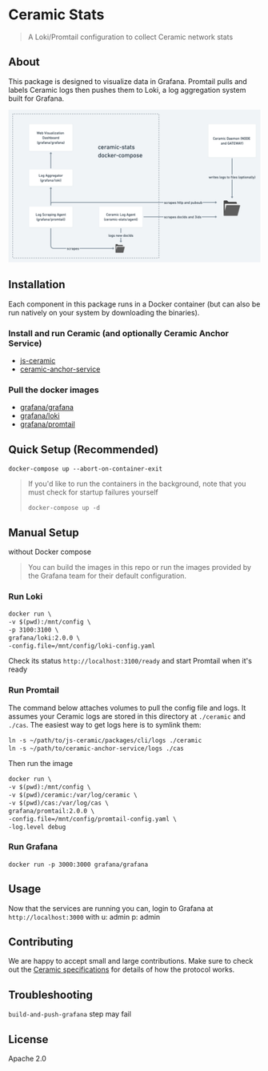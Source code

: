 # Ceramic Stats

> A Loki/Promtail configuration to collect Ceramic network stats

## About

This package is designed to visualize data in Grafana. Promtail pulls and labels Ceramic logs then pushes them to Loki, a log aggregation system built for Grafana.

![diagram](diagram.png?raw=true "Diagram")

## Installation

Each component in this package runs in a Docker container (but can also be run natively on your system by downloading the binaries).

### Install and run Ceramic (and optionally Ceramic Anchor Service)
- [js-ceramic](https://github.com/ceramicnetwork/js-ceramic)
- [ceramic-anchor-service](https://github.com/ceramicnetwork/ceramic-anchor-service)

### Pull the docker images

- [grafana/grafana](https://grafana.com/docs/grafana/latest/installation/docker/)
- [grafana/loki](https://grafana.com/docs/loki/latest/installation/docker/)
- [grafana/promtail](https://grafana.com/docs/loki/latest/clients/promtail/installation/)

## Quick Setup (Recommended)

```
docker-compose up --abort-on-container-exit
```

> If you'd like to run the containers in the background, note that you must check for startup failures yourself
> ```
> docker-compose up -d
> ```

## Manual Setup
without Docker compose

> You can build the images in this repo or run the images provided by the Grafana team for their default configuration.

### Run Loki

```
docker run \
-v $(pwd):/mnt/config \
-p 3100:3100 \
grafana/loki:2.0.0 \
-config.file=/mnt/config/loki-config.yaml
```

Check its status `http://localhost:3100/ready` and start Promtail when it's ready

### Run Promtail

The command below attaches volumes to pull the config file and logs. It assumes your Ceramic logs are stored in this directory at `./ceramic` and `./cas`. The easiest way to get logs here is to symlink them:

```
ln -s ~/path/to/js-ceramic/packages/cli/logs ./ceramic
ln -s ~/path/to/ceramic-anchor-service/logs ./cas
```

Then run the image

```
docker run \
-v $(pwd):/mnt/config \
-v $(pwd)/ceramic:/var/log/ceramic \
-v $(pwd)/cas:/var/log/cas \
grafana/promtail:2.0.0 \
-config.file=/mnt/config/promtail-config.yaml \
-log.level debug
```

### Run Grafana

```
docker run -p 3000:3000 grafana/grafana
```

## Usage

Now that the services are running you can, login to Grafana at `http://localhost:3000` with u: admin p: admin

## Contributing
We are happy to accept small and large contributions. Make sure to check out the [Ceramic specifications](https://github.com/ceramicnetwork/specs) for details of how the protocol works.

## Troubleshooting

`build-and-push-grafana` step may fail

## License

Apache 2.0


